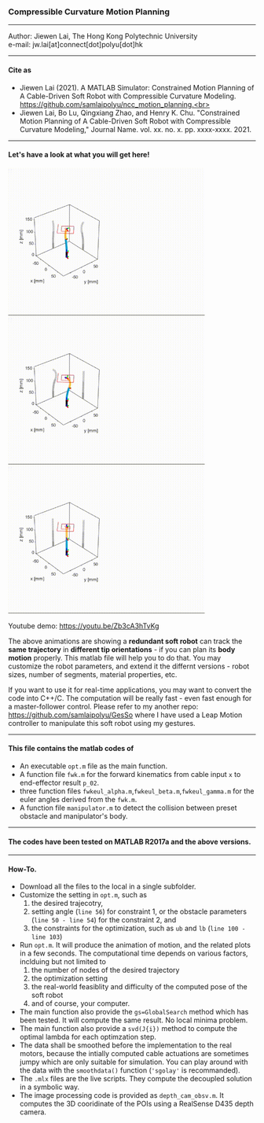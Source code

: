 ### Compressible Curvature Motion Planning

<hr>
Author: Jiewen Lai, The Hong Kong Polytechnic University<br>
e-mail: jw.lai[at]connect[dot]polyu[dot]hk
<hr>

#### Cite as
- Jiewen Lai (2021). A MATLAB Simulator: Constrained Motion Planning of A Cable-Driven Soft Robot with Compressible Curvature Modeling. https://github.com/samlaipolyu/ncc_motion_planning.<br>
- Jiewen Lai, Bo Lu, Qingxiang Zhao, and Henry K. Chu. "Constrained Motion Planning of A Cable-Driven Soft Robot with Compressible Curvature Modeling," Journal Name. vol. xx. no. x. pp. xxxx-xxxx. 2021.

<hr>


#### Let's have a look at what you will get here!


<img src="/img/gif1.gif" alt="drawing" width="400"/><img src="/img/gif2.gif" alt="drawing" width="400"/><img src="/img/gif3.gif" alt="drawing" width="400"/>

Youtube demo: https://youtu.be/Zb3cA3hTvKg

The above animations are showing a **redundant soft robot** can track the **same trajectory** in **different tip orientations** - if you can plan its **body motion** properly. This matlab file will help you to do that. You may customize the robot parameters, and extend it the differnt versions - robot sizes, number of segments, material properties, etc.

If you want to use it for real-time applications, you may want to convert the code into C++/C. The computation will be really fast - even fast enough for a master-follower control. Please refer to my another repo: https://github.com/samlaipolyu/GesSo where I have used a Leap Motion controller to manipulate this soft robot using my gestures.

<hr>

#### This file contains the matlab codes of
 - An executable `opt.m` file as the main function.
 - A function file `fwk.m` for the forward kinematics from cable input `x` to end-effector result `p_02`.
 - three function files `fwkeul_alpha.m`,`fwkeul_beta.m`,`fwkeul_gamma.m` for the euler angles derived from the `fwk.m`.
 - A function file `manipulator.m` to detect the collision between preset obstacle and manipulator's body.

<hr>

#### The codes have been tested on MATLAB R2017a and the above versions.

<hr>

#### How-To.

- Download all the files to the local in a single subfolder.
- Customize the setting in `opt.m`, such as 
  1. the desired trajecotry,
  2. setting angle (`line 56`) for constraint 1, or the obstacle parameters (`line 50 - line 54`) for the constraint 2, and
  3. the constraints for the optimization, such as `ub` and `lb` (`line 100 - line 103`)
- Run `opt.m`. It will produce the animation of motion, and the related plots in a few seconds. The computational time depends on various factors, inclduing but not limited to 
  1. the number of nodes of the desired trajectory
  2. the optimization setting
  3. the real-world feasiblity and difficulty of the computed pose of the soft robot
  4. and of course, your computer.
- The main function also provide the `gs=GlobalSearch` method which has been tested. It will compute the same result. No local minima problem.
- The main function also provide a `svd(J{i})` method to compute the optimal lambda for each optimzation step.
- The data shall be smoothed before the implementation to the real motors, because the intially computed cable actuations are sometimes jumpy which are only suitable for simulation. You can play around with the data with the `smoothdata()` function (`'sgolay'` is recommanded).
- The `.mlx` files are the live scripts. They compute the decoupled solution in a symbolic way.
- The image processing code is provided as `depth_cam_obsv.m`. It computes the 3D cooridinate of the POIs using a RealSense D435 depth camera.


  
 
